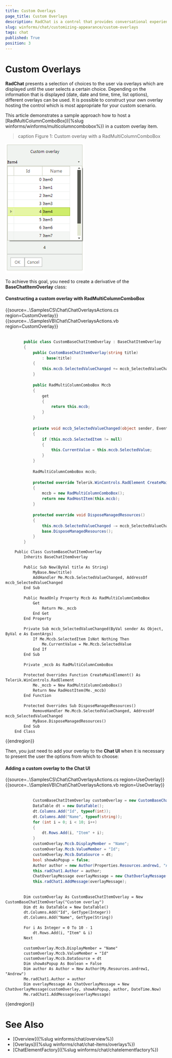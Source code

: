 ```yaml
---
title: Custom Overlays
page_title: Custom Overlays
description: RadChat is a control that provides conversational experience
slug: winforms/chat/customizing-appearance/custom-overlays
tags: chat
published: True
position: 3
---
```


# Custom Overlays

**RadChat** presents a selection of choices to the user via overlays which are displayed until the user selects a certain choice. Depending on the information that is displayed (date, date and time, time, list options), different overlays can be used. It is possible to construct your own overlay hosting the control which is most appropriate for your custom scenario. 

This article demonstrates a sample approach how to host a [RadMultiColumnComboBox]({%slug winforms/winforms/multicolumncombobox%}) in a custom overlay item. 

>caption Figure 1: Custom overlay with a RadMultiColumnComboBox

![winforms/chat-items-custom-overlays 001](images/chat-items-custom-overlays001.png) 

To achieve this goal, you need to create a derivative of the **BaseChatItemOverlay** class:

#### Constructing a custom overlay with RadMultiColumnComboBox

{{source=..\SamplesCS\Chat\ChatOverlaysActions.cs region=CustomOverlay}} 
{{source=..\SamplesVB\Chat\ChatOverlaysActions.vb region=CustomOverlay}}

````C#
            
        public class CustomBaseChatItemOverlay : BaseChatItemOverlay
        {
            public CustomBaseChatItemOverlay(string title)
                : base(title)
            {
                this.mccb.SelectedValueChanged += mccb_SelectedValueChanged; 
            } 

            public RadMultiColumnComboBox Mccb
            {
                get
                {
                    return this.mccb;
                }
            }

            private void mccb_SelectedValueChanged(object sender, EventArgs e)
            {
                if (this.mccb.SelectedItem != null)
                {
                    this.CurrentValue = this.mccb.SelectedValue;
                }
            }

            RadMultiColumnComboBox mccb;

            protected override Telerik.WinControls.RadElement CreateMainElement()
            {
                mccb = new RadMultiColumnComboBox();
                return new RadHostItem(this.mccb);
            }

            protected override void DisposeManagedResources()
            {
                this.mccb.SelectedValueChanged -= mccb_SelectedValueChanged;
                base.DisposeManagedResources();
            }
        }

````
````VB.NET
    Public Class CustomBaseChatItemOverlay
        Inherits BaseChatItemOverlay

        Public Sub New(ByVal title As String)
            MyBase.New(title)
            AddHandler Me.Mccb.SelectedValueChanged, AddressOf mccb_SelectedValueChanged
        End Sub

        Public ReadOnly Property Mccb As RadMultiColumnComboBox
            Get
                Return Me._mccb
            End Get
        End Property

        Private Sub mccb_SelectedValueChanged(ByVal sender As Object, ByVal e As EventArgs)
            If Me.Mccb.SelectedItem IsNot Nothing Then
                Me.CurrentValue = Me.Mccb.SelectedValue
            End If
        End Sub

        Private _mccb As RadMultiColumnComboBox

        Protected Overrides Function CreateMainElement() As Telerik.WinControls.RadElement
            Me._mccb = New RadMultiColumnComboBox()
            Return New RadHostItem(Me._mccb)
        End Function

        Protected Overrides Sub DisposeManagedResources()
            RemoveHandler Me.Mccb.SelectedValueChanged, AddressOf mccb_SelectedValueChanged
            MyBase.DisposeManagedResources()
        End Sub
    End Class

```` 


{{endregion}}

Then, you just need to add your overlay to the **Chat UI** when it is necessary to present the user the options from which to choose:

#### Adding a custom overlay to the Chat UI

{{source=..\SamplesCS\Chat\ChatOverlaysActions.cs region=UseOverlay}} 
{{source=..\SamplesVB\Chat\ChatOverlaysActions.vb region=UseOverlay}}

````C#

            CustomBaseChatItemOverlay customOverlay = new CustomBaseChatItemOverlay("Custom overlay");
            DataTable dt = new DataTable();
            dt.Columns.Add("Id", typeof(int));
            dt.Columns.Add("Name", typeof(string));
            for (int i = 0; i < 10; i++)
            {
                dt.Rows.Add(i, "Item" + i);
            }
            customOverlay.Mccb.DisplayMember = "Name";
            customOverlay.Mccb.ValueMember = "Id";
            customOverlay.Mccb.DataSource = dt;
            bool showAsPopup = false;
            Author author = new Author(Properties.Resources.andrew1, "Andrew");
            this.radChat1.Author = author;
            ChatOverlayMessage overlayMessage = new ChatOverlayMessage(customOverlay, showAsPopup, author, DateTime.Now);
            this.radChat1.AddMessage(overlayMessage);            
       

````
````VB.NET
        Dim customOverlay As CustomBaseChatItemOverlay = New CustomBaseChatItemOverlay("Custom overlay")
        Dim dt As DataTable = New DataTable()
        dt.Columns.Add("Id", GetType(Integer))
        dt.Columns.Add("Name", GetType(String))

        For i As Integer = 0 To 10 - 1
            dt.Rows.Add(i, "Item" & i)
        Next

        customOverlay.Mccb.DisplayMember = "Name"
        customOverlay.Mccb.ValueMember = "Id"
        customOverlay.Mccb.DataSource = dt
        Dim showAsPopup As Boolean = False
        Dim author As Author = New Author(My.Resources.andrew1, "Andrew")
        Me.radChat1.Author = author
        Dim overlayMessage As ChatOverlayMessage = New ChatOverlayMessage(customOverlay, showAsPopup, author, DateTime.Now)
        Me.radChat1.AddMessage(overlayMessage)

```` 


{{endregion}}


# See Also

* [Overview]({%slug winforms/chat/overview%})
* [Overlays]({%slug winforms/chat/chat-items/overlays%})
* [ChatElementFactory]({%slug winforms/chat/chatelementfactory%})

 
        
